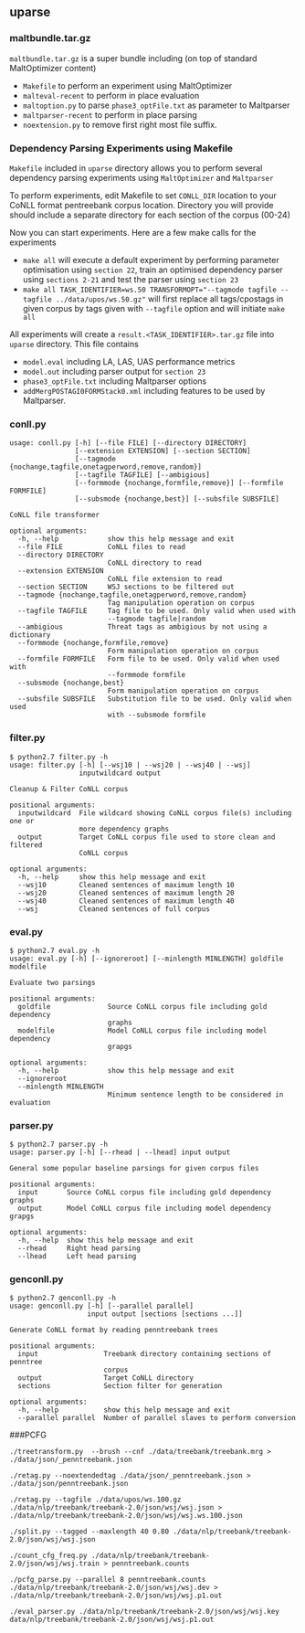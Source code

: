 ## uparse

### maltbundle.tar.gz
`maltbundle.tar.gz` is a super bundle including (on top of standard MaltOptimizer content)
* `Makefile` to perform an experiment using MaltOptimizer
*  `malteval-recent` to perform in place evaluation
* `maltoption.py` to parse `phase3_optFile.txt` as parameter to Maltparser
* `maltparser-recent` to perform in place parsing
* `noextension.py` to remove first right most file suffix.


### Dependency Parsing Experiments using Makefile
`Makefile` included in `uparse` directory allows you to perform several dependency parsing experiments using `MaltOptimizer` and `Maltparser`

To perform experiments, edit Makefile to set `CONLL_DIR` location to your CoNLL format pentreebank corpus location. Directory you will provide should include a separate directory for each section of the corpus (00-24)

Now you can start experiments. Here are a few make calls for the experiments

* `make all` will execute a default experiment by performing parameter optimisation using `section 22`, train an optimised dependency parser using `sections 2-21` and test the parser using `section 23`
* `make all TASK_IDENTIFIER=ws.50 TRANSFORMOPT="--tagmode tagfile --tagfile ../data/upos/ws.50.gz"` will first replace all tags/cpostags in given corpus by tags given with `--tagfile` option and will initiate `make all`

All experiments will create a `result.<TASK_IDENTIFIER>.tar.gz` file into `uparse` directory. This file contains

* `model.eval` including LA, LAS, UAS performance metrics
* `model.out` including parser output for `section 23`
* `phase3_optFile.txt` including Maltparser options
* `addMergPOSTAGI0FORMStack0.xml` including features to be used by Maltparser.

### conll.py
```
usage: conll.py [-h] [--file FILE] [--directory DIRECTORY]
                [--extension EXTENSION] [--section SECTION]
                [--tagmode {nochange,tagfile,onetagperword,remove,random}]
                [--tagfile TAGFILE] [--ambigious]
                [--formmode {nochange,formfile,remove}] [--formfile FORMFILE]
                [--subsmode {nochange,best}] [--subsfile SUBSFILE]

CoNLL file transformer

optional arguments:
  -h, --help            show this help message and exit
  --file FILE           CoNLL files to read
  --directory DIRECTORY
                        CoNLL directory to read
  --extension EXTENSION
                        CoNLL file extension to read
  --section SECTION     WSJ sections to be filtered out
  --tagmode {nochange,tagfile,onetagperword,remove,random}
                        Tag manipulation operation on corpus
  --tagfile TAGFILE     Tag file to be used. Only valid when used with
                        --tagmode tagfile|random
  --ambigious           Threat tags as ambigious by not using a dictionary
  --formmode {nochange,formfile,remove}
                        Form manipulation operation on corpus
  --formfile FORMFILE   Form file to be used. Only valid when used with
                        --formmode formfile
  --subsmode {nochange,best}
                        Form manipulation operation on corpus
  --subsfile SUBSFILE   Substitution file to be used. Only valid when used
                        with --subsmode formfile
```
### filter.py
```
$ python2.7 filter.py -h
usage: filter.py [-h] [--wsj10 | --wsj20 | --wsj40 | --wsj]
                 inputwildcard output

Cleanup & Filter CoNLL corpus

positional arguments:
  inputwildcard  File wildcard showing CoNLL corpus file(s) including one or
                 more dependency graphs
  output         Target CoNLL corpus file used to store clean and filtered
                 CoNLL corpus

optional arguments:
  -h, --help     show this help message and exit
  --wsj10        Cleaned sentences of maximum length 10
  --wsj20        Cleaned sentences of maximum length 20
  --wsj40        Cleaned sentences of maximum length 40
  --wsj          Cleaned sentences of full corpus
```

### eval.py
```
$ python2.7 eval.py -h
usage: eval.py [-h] [--ignoreroot] [--minlength MINLENGTH] goldfile modelfile

Evaluate two parsings

positional arguments:
  goldfile              Source CoNLL corpus file including gold dependency
                        graphs
  modelfile             Model CoNLL corpus file including model dependency
                        grapgs

optional arguments:
  -h, --help            show this help message and exit
  --ignoreroot
  --minlength MINLENGTH
                        Minimum sentence length to be considered in evaluation
```

### parser.py

```
$ python2.7 parser.py -h
usage: parser.py [-h] [--rhead | --lhead] input output

General some popular baseline parsings for given corpus files

positional arguments:
  input       Source CoNLL corpus file including gold dependency graphs
  output      Model CoNLL corpus file including model dependency grapgs

optional arguments:
  -h, --help  show this help message and exit
  --rhead     Right head parsing
  --lhead     Left head parsing
```

### genconll.py

```
$ python2.7 genconll.py -h
usage: genconll.py [-h] [--parallel parallel]
                   input output [sections [sections ...]]

Generate CoNLL format by reading penntreebank trees

positional arguments:
  input                Treebank directory containing sections of penntree
                       corpus
  output               Target CoNLL directory
  sections             Section filter for generation

optional arguments:
  -h, --help           show this help message and exit
  --parallel parallel  Number of parallel slaves to perform conversion
```

###PCFG

`./treetransform.py  --brush --cnf ./data/treebank/treebank.mrg > ./data/json/_penntreebank.json`

`./retag.py --noextendedtag ./data/json/_penntreebank.json > ./data/json/penntreebank.json`

`./retag.py --tagfile ./data/upos/ws.100.gz ./data/nlp/treebank/treebank-2.0/json/wsj/wsj.json > ./data/nlp/treebank/treebank-2.0/json/wsj/wsj.ws.100.json`

`./split.py --tagged --maxlength 40 0.80 ./data/nlp/treebank/treebank-2.0/json/wsj/wsj.json`

`./count_cfg_freq.py ./data/nlp/treebank/treebank-2.0/json/wsj/wsj.train > penntreebank.counts`

`./pcfg_parse.py --parallel 8 penntreebank.counts ./data/nlp/treebank/treebank-2.0/json/wsj/wsj.dev > ./data/nlp/treebank/treebank-2.0/json/wsj/wsj.p1.out`

`./eval_parser.py ./data/nlp/treebank/treebank-2.0/json/wsj/wsj.key data/nlp/treebank/treebank-2.0/json/wsj/wsj.p1.out`

